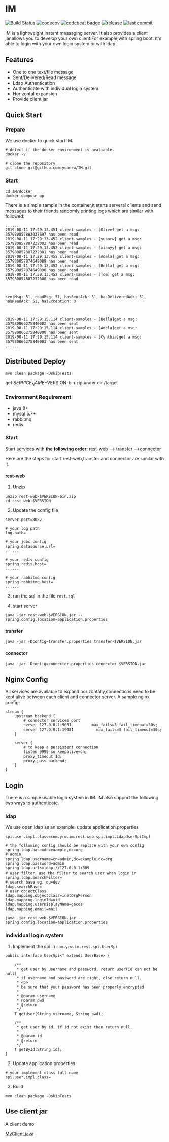 # IM
[![Build Status](https://travis-ci.org/yuanrw/IM.svg?branch=master)](https://travis-ci.org/yuanrw/IM)
[![codecov](https://codecov.io/gh/yuanrw/IM/branch/master/graph/badge.svg)](https://codecov.io/gh/yuanrw/IM)
[![codebeat badge](https://codebeat.co/badges/be93165e-76f7-473b-ae45-7c8b5e7b7a87)](https://codebeat.co/projects/github-com-yuanrw-im-master)
[![release](https://img.shields.io/github/v/release/yuanrw/IM?include_prereleases)](https://github.com/yuanrw/IM/releases)
[![last commit](https://img.shields.io/github/last-commit/yuanrw/IM)]()

IM is a lightweight instant messaging server. It also provides a client jar,allows you to develop your own client.For example,with spring boot. It's able to login with your own login system or with ldap.

## Features
* One to one text/file message
* Sent/Delivered/Read message
* Ldap Authentication
* Authenticate with individual login system
* Horizontal expansion
* Provide client jar

## Quick Start

### Prepare
We use docker to quick start IM.

```
# detect if the docker environment is avaliable.
docker -v
```
```
# clone the repository
git clone git@github.com:yuanrw/IM.git
```

### Start

```
cd IM/docker
docker-compose up
```

There is a simple sample in the container,it starts serveral clients and send messages to their friends randomly,printing logs which are similar with followed:

```
......
2019-08-11 17:29:13.451 client-samples - [Olive] get a msg: 357980857883037697 has been read
2019-08-11 17:29:13.452 client-samples - [yuanrw] get a msg: 357980857887232002 has been read
2019-08-11 17:29:13.452 client-samples - [xianyy] get a msg: 357980857887232001 has been read
2019-08-11 17:29:13.452 client-samples - [Adela] get a msg: 357980857874649089 has been read
2019-08-11 17:29:13.452 client-samples - [Bella] get a msg: 357980857874649090 has been read
2019-08-11 17:29:13.452 client-samples - [Tom] get a msg: 357980857887232000 has been read



sentMsg: 51, readMsg: 51, hasSentAck: 51, hasDeliveredAck: 51, hasReadAck: 51, hasException: 0



2019-08-11 17:29:15.114 client-samples - [Bella]get a msg: 357980866275840002 has been sent
2019-08-11 17:29:15.114 client-samples - [Adela]get a msg: 357980866275840000 has been sent
2019-08-11 17:29:15.114 client-samples - [Cynthia]get a msg: 357980866275840003 has been sent
......
```

## Distributed Deploy
```
mvn clean package -DskipTests
```
get $SERVICE_NAME-$VERSION-bin.zip under dir /target

### Environment Requirement
* java 8+
* mysql 5.7+
* rabbitmq
* redis

### Start
Start services with **the following order**:
rest-web --> transfer -->connector

Here are the steps for start rest-web,transfer and connector are similar with it.

#### rest-web
1. Unzip

```
unzip rest-web-$VERSION-bin.zip
cd rest-web-$VERSION
```

2. Update the config file

```
server.port=8082

# your log path
log.path=

# your jdbc config
spring.datasource.url=
......

# your redis config
spring.redis.host=
......

# your rabbitmq config
spring.rabbitmq.host=
......
```

3. run the sql in the file `rest.sql`

4. start server

```
java -jar rest-web-$VERSION.jar --spring.config.location=application.properties
```

#### transfer
```
java -jar -Dconfig=transfer.properties transfer-$VERSION.jar
```

#### connector
```
java -jar -Dconfig=connector.properties connector-$VERSION.jar
```

## Nginx Config
All services are available to expand horizontally,connections need to be kept alive between each client and connector server.
A sample nginx config:

```
stream {
	upstream backend {
        # connector services port
        server 127.0.0.1:9081         max_fails=3 fail_timeout=30s;
        server 127.0.0.1:19081			max_fails=3 fail_timeout=30s;
	}

    server {
        # to keep a persistent connection
        listen 9999 so_keepalive=on;
        proxy_timeout 1d;
        proxy_pass backend;
    }
}
```

## Login
There is a simple usable login system in IM. 
IM also support the following two ways to authenticate.

### ldap
We use open ldap as an example.
update application.properties
```
spi.user.impl.class=com.yrw.im.rest.web.spi.impl.LdapUserSpiImpl

# the following config should be replace with your own config
spring.ldap.base=dc=example,dc=org
# admin
spring.ldap.username=cn=admin,dc=example,dc=org
spring.ldap.password=admin
spring.ldap.urls=ldap://127.0.0.1:389
# user filter，use the filter to search user when login in
spring.ldap.searchFilter=
# search base eg. ou=dev
ldap.searchBase=
# user objectClass
ldap.mapping.objectClass=inetOrgPerson
ldap.mapping.loginId=uid
ldap.mapping.userDisplayName=gecos
ldap.mapping.email=mail
```
```
java -jar rest-web-$VERSION.jar --spring.config.location=application.properties
```
### individual login system
1. Implement the spi in `com.yrw.im.rest.spi.UserSpi`

```
public interface UserSpi<T extends UserBase> {

    /**
     * get user by username and password, return user(id can not be null)
     * if username and password are right, else return null.
     * <p>
     * be sure that your password has been properly encrypted
     *
     * @param username
     * @param pwd
     * @return
     */
    T getUser(String username, String pwd);

    /**
     * get user by id, if id not exist then return null.
     *
     * @param id
     * @return
     */
    T getById(String id);
}
```

2. Update application.properties

```
# your implement class full name
spi.user.impl.class=
```

3. Build

```
mvn clean package -DskipTests
```

## Use client jar
A client demo:

[MyClient.java](https://github.com/yuanrw/IM/blob/master/client-samples/src/main/java/com/github/yuanrw/im/client/sample/MyClient.java)